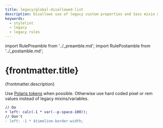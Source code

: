 ```yaml
---
title: legacy/global-disallowed-list
description: Disallows use of legacy custom properties and Sass mixin map data.
keywords:
  - stylelint
  - legacy
  - legacy rules
---
```


import RulePreamble from '../_preamble.md';
import RulePostamble from '../_postamble.md';

# {frontmatter.title}

<Lede>{frontmatter.description}</Lede>

<RulePreamble category="legacy" />

Use [Polaris tokens](https://polaris.shopify.com/tokens) when possible. Otherwise use hard coded pixel or rem values instead of legacy mixins/variables.

```diff
// Do
+ left: calc(-1 * var(--p-space-100));
// Don't
- left: -1 * $timeline-border-width;
```

<RulePostamble />
